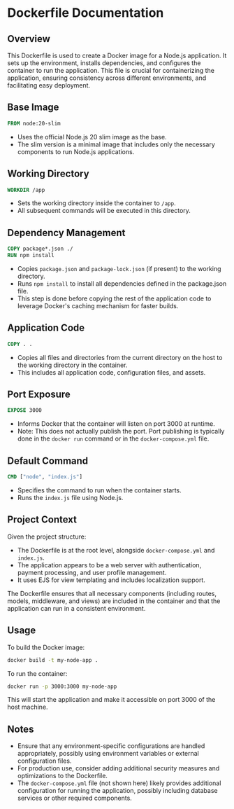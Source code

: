 # Dockerfile Documentation

## Overview

This Dockerfile is used to create a Docker image for a Node.js application. It sets up the environment, installs dependencies, and configures the container to run the application. This file is crucial for containerizing the application, ensuring consistency across different environments, and facilitating easy deployment.

## Base Image

```dockerfile
FROM node:20-slim
```

-   Uses the official Node.js 20 slim image as the base.
-   The slim version is a minimal image that includes only the necessary components to run Node.js applications.

## Working Directory

```dockerfile
WORKDIR /app
```

-   Sets the working directory inside the container to `/app`.
-   All subsequent commands will be executed in this directory.

## Dependency Management

```dockerfile
COPY package*.json ./
RUN npm install
```

-   Copies `package.json` and `package-lock.json` (if present) to the working directory.
-   Runs `npm install` to install all dependencies defined in the package.json file.
-   This step is done before copying the rest of the application code to leverage Docker's caching mechanism for faster builds.

## Application Code

```dockerfile
COPY . .
```

-   Copies all files and directories from the current directory on the host to the working directory in the container.
-   This includes all application code, configuration files, and assets.

## Port Exposure

```dockerfile
EXPOSE 3000
```

-   Informs Docker that the container will listen on port 3000 at runtime.
-   Note: This does not actually publish the port. Port publishing is typically done in the `docker run` command or in the `docker-compose.yml` file.

## Default Command

```dockerfile
CMD ["node", "index.js"]
```

-   Specifies the command to run when the container starts.
-   Runs the `index.js` file using Node.js.

## Project Context

Given the project structure:

-   The Dockerfile is at the root level, alongside `docker-compose.yml` and `index.js`.
-   The application appears to be a web server with authentication, payment processing, and user profile management.
-   It uses EJS for view templating and includes localization support.

The Dockerfile ensures that all necessary components (including routes, models, middleware, and views) are included in the container and that the application can run in a consistent environment.

## Usage

To build the Docker image:

```bash
docker build -t my-node-app .
```

To run the container:

```bash
docker run -p 3000:3000 my-node-app
```

This will start the application and make it accessible on port 3000 of the host machine.

## Notes

-   Ensure that any environment-specific configurations are handled appropriately, possibly using environment variables or external configuration files.
-   For production use, consider adding additional security measures and optimizations to the Dockerfile.
-   The `docker-compose.yml` file (not shown here) likely provides additional configuration for running the application, possibly including database services or other required components.
